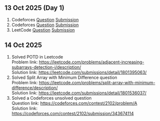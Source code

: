 ## 13 Oct 2025 (Day 1)

1. Codeforces [Question](https://codeforces.com/contest/2160/problem/C) [Submission](https://codeforces.com/contest/2160/submission/343547461)<br>
2. Codeforces [Question](https://codeforces.com/contest/2055/problem/A) [Submission](https://codeforces.com/contest/2055/submission/343570118)<br>
3. LeetCode [Question](https://leetcode.com/problems/climbing-stairs/description/) [Submission](https://leetcode.com/submissions/detail/1800426764/)

## 14 Oct 2025
1) Solved POTD in Leetcode<br>
Problem link: https://leetcode.com/problems/adjacent-increasing-subarrays-detection-i/description/<br>
Solution link: https://leetcode.com/submissions/detail/1801395063/<br>
2) Solved Split Array with Minimum Difference question<br>
Problem link: https://leetcode.com/problems/split-array-with-minimum-difference/description/<br>
Solution link: https://leetcode.com/submissions/detail/1801536037/<br>
3) Solved a Codeforces unsolved question<br>
Question link: https://codeforces.com/contest/2102/problem/A<br>
Solution link: https://codeforces.com/contest/2102/submission/343674114
